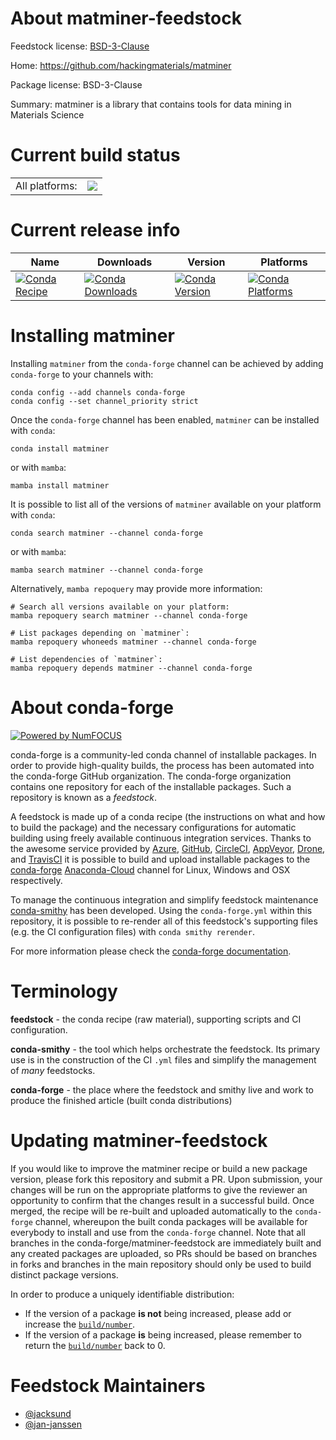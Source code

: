 About matminer-feedstock
========================

Feedstock license: [BSD-3-Clause](https://github.com/conda-forge/matminer-feedstock/blob/main/LICENSE.txt)

Home: https://github.com/hackingmaterials/matminer

Package license: BSD-3-Clause

Summary: matminer is a library that contains tools for data mining in Materials Science

Current build status
====================


<table><tr><td>All platforms:</td>
    <td>
      <a href="https://dev.azure.com/conda-forge/feedstock-builds/_build/latest?definitionId=8136&branchName=main">
        <img src="https://dev.azure.com/conda-forge/feedstock-builds/_apis/build/status/matminer-feedstock?branchName=main">
      </a>
    </td>
  </tr>
</table>

Current release info
====================

| Name | Downloads | Version | Platforms |
| --- | --- | --- | --- |
| [![Conda Recipe](https://img.shields.io/badge/recipe-matminer-green.svg)](https://anaconda.org/conda-forge/matminer) | [![Conda Downloads](https://img.shields.io/conda/dn/conda-forge/matminer.svg)](https://anaconda.org/conda-forge/matminer) | [![Conda Version](https://img.shields.io/conda/vn/conda-forge/matminer.svg)](https://anaconda.org/conda-forge/matminer) | [![Conda Platforms](https://img.shields.io/conda/pn/conda-forge/matminer.svg)](https://anaconda.org/conda-forge/matminer) |

Installing matminer
===================

Installing `matminer` from the `conda-forge` channel can be achieved by adding `conda-forge` to your channels with:

```
conda config --add channels conda-forge
conda config --set channel_priority strict
```

Once the `conda-forge` channel has been enabled, `matminer` can be installed with `conda`:

```
conda install matminer
```

or with `mamba`:

```
mamba install matminer
```

It is possible to list all of the versions of `matminer` available on your platform with `conda`:

```
conda search matminer --channel conda-forge
```

or with `mamba`:

```
mamba search matminer --channel conda-forge
```

Alternatively, `mamba repoquery` may provide more information:

```
# Search all versions available on your platform:
mamba repoquery search matminer --channel conda-forge

# List packages depending on `matminer`:
mamba repoquery whoneeds matminer --channel conda-forge

# List dependencies of `matminer`:
mamba repoquery depends matminer --channel conda-forge
```


About conda-forge
=================

[![Powered by
NumFOCUS](https://img.shields.io/badge/powered%20by-NumFOCUS-orange.svg?style=flat&colorA=E1523D&colorB=007D8A)](https://numfocus.org)

conda-forge is a community-led conda channel of installable packages.
In order to provide high-quality builds, the process has been automated into the
conda-forge GitHub organization. The conda-forge organization contains one repository
for each of the installable packages. Such a repository is known as a *feedstock*.

A feedstock is made up of a conda recipe (the instructions on what and how to build
the package) and the necessary configurations for automatic building using freely
available continuous integration services. Thanks to the awesome service provided by
[Azure](https://azure.microsoft.com/en-us/services/devops/), [GitHub](https://github.com/),
[CircleCI](https://circleci.com/), [AppVeyor](https://www.appveyor.com/),
[Drone](https://cloud.drone.io/welcome), and [TravisCI](https://travis-ci.com/)
it is possible to build and upload installable packages to the
[conda-forge](https://anaconda.org/conda-forge) [Anaconda-Cloud](https://anaconda.org/)
channel for Linux, Windows and OSX respectively.

To manage the continuous integration and simplify feedstock maintenance
[conda-smithy](https://github.com/conda-forge/conda-smithy) has been developed.
Using the ``conda-forge.yml`` within this repository, it is possible to re-render all of
this feedstock's supporting files (e.g. the CI configuration files) with ``conda smithy rerender``.

For more information please check the [conda-forge documentation](https://conda-forge.org/docs/).

Terminology
===========

**feedstock** - the conda recipe (raw material), supporting scripts and CI configuration.

**conda-smithy** - the tool which helps orchestrate the feedstock.
                   Its primary use is in the construction of the CI ``.yml`` files
                   and simplify the management of *many* feedstocks.

**conda-forge** - the place where the feedstock and smithy live and work to
                  produce the finished article (built conda distributions)


Updating matminer-feedstock
===========================

If you would like to improve the matminer recipe or build a new
package version, please fork this repository and submit a PR. Upon submission,
your changes will be run on the appropriate platforms to give the reviewer an
opportunity to confirm that the changes result in a successful build. Once
merged, the recipe will be re-built and uploaded automatically to the
`conda-forge` channel, whereupon the built conda packages will be available for
everybody to install and use from the `conda-forge` channel.
Note that all branches in the conda-forge/matminer-feedstock are
immediately built and any created packages are uploaded, so PRs should be based
on branches in forks and branches in the main repository should only be used to
build distinct package versions.

In order to produce a uniquely identifiable distribution:
 * If the version of a package **is not** being increased, please add or increase
   the [``build/number``](https://docs.conda.io/projects/conda-build/en/latest/resources/define-metadata.html#build-number-and-string).
 * If the version of a package **is** being increased, please remember to return
   the [``build/number``](https://docs.conda.io/projects/conda-build/en/latest/resources/define-metadata.html#build-number-and-string)
   back to 0.

Feedstock Maintainers
=====================

* [@jacksund](https://github.com/jacksund/)
* [@jan-janssen](https://github.com/jan-janssen/)

